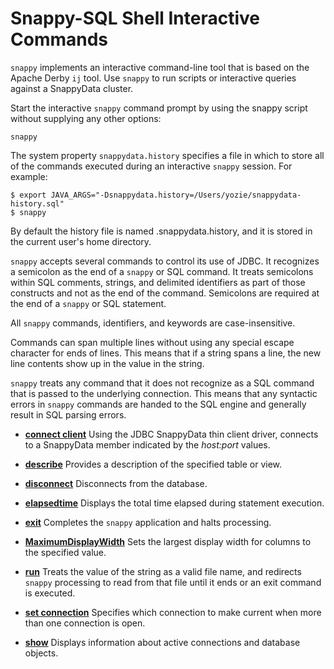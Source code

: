 # Snappy-SQL Shell Interactive Commands

`snappy` implements an interactive command-line tool that is based on the Apache Derby `ij` tool. Use `snappy` to run scripts or interactive queries against a SnappyData cluster.

Start the interactive `snappy` command prompt by using the <span class="ph filepath">snappy</span> script without supplying any other options:

``` pre
snappy
```

The system property `snappydata.history` specifies a file in which to store all of the commands executed during an interactive `snappy` session. For example:

``` pre
$ export JAVA_ARGS="-Dsnappydata.history=/Users/yozie/snappydata-history.sql"
$ snappy
```

By default the history file is named <span class="ph filepath">.snappydata.history</span>, and it is stored in the current user's home directory.

`snappy` accepts several commands to control its use of JDBC. It recognizes a semicolon as the end of a `snappy` or SQL command. It treats semicolons within SQL comments, strings, and delimited identifiers as part of those constructs and not as the end of the command. Semicolons are required at the end of a `snappy` or SQL statement.

All `snappy` commands, identifiers, and keywords are case-insensitive.

Commands can span multiple lines without using any special escape character for ends of lines. This means that if a string spans a line, the new line contents show up in the value in the string.

`snappy` treats any command that it does not recognize as a SQL command that is passed to the underlying connection. This means that any syntactic errors in `snappy` commands are handed to the SQL engine and generally result in SQL parsing errors.

<!---   **[autocommit](../../reference/interactive_commands/autocommit.md)**
    Turns the connection's auto-commit mode on or off.

-   **[commit](../../reference/interactive_commands/commit.md)**
    Issues a *java.sql.Connection.commit* request.

-   **[rollback](../../reference/interactive_commands/rollback.md)**
    Issues a *java.sql.Connection.rollback* request. 
    
-->
    
-   **[connect client](../../reference/interactive_commands/connect_client.md)**
    Using the JDBC SnappyData thin client driver, connects to a SnappyData member indicated by the *host:port* values.

-   **[describe](../../reference/interactive_commands/describe.md)**
    Provides a description of the specified table or view.

-   **[disconnect](../../reference/interactive_commands/disconnect.md)**
    Disconnects from the database.

-   **[elapsedtime](../../reference/interactive_commands/elapsedtime.md)**
    Displays the total time elapsed during statement execution.

-   **[exit](../../reference/interactive_commands/exit.md)**
    Completes the `snappy` application and halts processing.

-   **[MaximumDisplayWidth](../../reference/interactive_commands/maximumdisplaywidth.md)**
    Sets the largest display width for columns to the specified value.

-   **[run](../../reference/interactive_commands/run.md)**
    Treats the value of the string as a valid file name, and redirects `snappy` processing to read from that file until it ends or an exit command is executed.

-   **[set connection](../../reference/interactive_commands/set_connection.md)**
    Specifies which connection to make current when more than one connection is open.

-   **[show](../../reference/interactive_commands/show.md)**
    Displays information about active connections and database objects.
